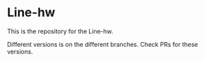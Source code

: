 # Line-hw

This is the repository for the Line-hw.

Different versions is on the different branches. Check PRs for these versions.